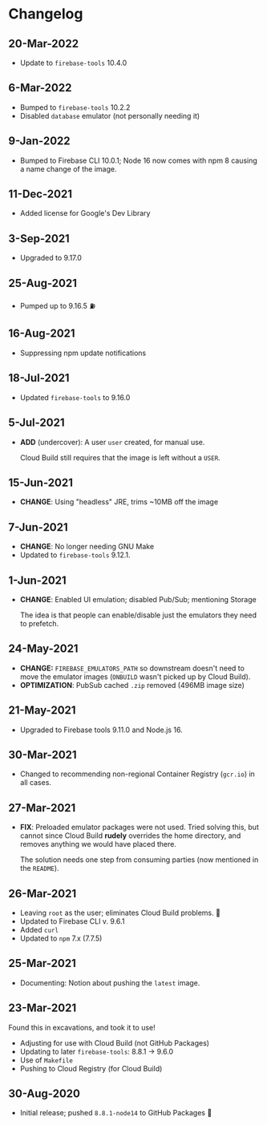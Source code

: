 # Changelog

## 20-Mar-2022

- Update to `firebase-tools` 10.4.0

## 6-Mar-2022

- Bumped to `firebase-tools` 10.2.2
- Disabled `database` emulator (not personally needing it)

## 9-Jan-2022

- Bumped to Firebase CLI 10.0.1; Node 16 now comes with npm 8 causing a name change of the image.

## 11-Dec-2021

- Added license for Google's Dev Library

## 3-Sep-2021

- Upgraded to 9.17.0

## 25-Aug-2021

- Pumped up to 9.16.5 ⛽️

## 16-Aug-2021

- Suppressing npm update notifications

## 18-Jul-2021

- Updated `firebase-tools` to 9.16.0

## 5-Jul-2021

- **ADD** (undercover): A user `user` created, for manual use.

   Cloud Build still requires that the image is left without a `USER`.

## 15-Jun-2021

- **CHANGE**: Using "headless" JRE, trims ~10MB off the image

## 7-Jun-2021

- **CHANGE**: No longer needing GNU Make
- Updated to `firebase-tools` 9.12.1.

## 1-Jun-2021

- **CHANGE**: Enabled UI emulation; disabled Pub/Sub; mentioning Storage

   The idea is that people can enable/disable just the emulators they need to prefetch.

## 24-May-2021

- **CHANGE:** `FIREBASE_EMULATORS_PATH` so downstream doesn't need to move the emulator images (`ONBUILD` wasn't picked up by Cloud Build).
- **OPTIMIZATION**: PubSub cached `.zip` removed (496MB image size)

## 21-May-2021

- Upgraded to Firebase tools 9.11.0 and Node.js 16.

## 30-Mar-2021

- Changed to recommending non-regional Container Registry (`gcr.io`) in all cases.

## 27-Mar-2021

- **FIX**: Preloaded emulator packages were not used. Tried solving this, but cannot since Cloud Build **rudely** overrides the home directory, and removes anything we would have placed there. 

  The solution needs one step from consuming parties (now mentioned in the `README`).

## 26-Mar-2021

- Leaving `root` as the user; eliminates Cloud Build problems. 🙂
- Updated to Firebase CLI v. 9.6.1
- Added `curl`
- Updated to `npm` 7.x (7.7.5)

## 25-Mar-2021

- Documenting: Notion about pushing the `latest` image.

## 23-Mar-2021

Found this in excavations, and took it to use!

- Adjusting for use with Cloud Build (not GitHub Packages)
- Updating to later `firebase-tools`: 8.8.1 -> 9.6.0
- Use of `Makefile`
- Pushing to Cloud Registry (for Cloud Build)

## 30-Aug-2020

- Initial release; pushed `8.8.1-node14` to GitHub Packages 🙂
